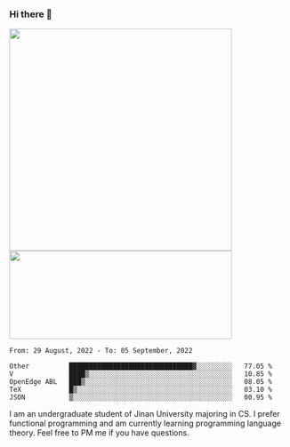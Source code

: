 ### Hi there 👋

<!--
**pe200012/pe200012** is a ✨ _special_ ✨ repository because its `README.md` (this file) appears on your GitHub profile.

Here are some ideas to get you started:

- 🔭 I’m currently working on ...
- 🌱 I’m currently learning ...
- 👯 I’m looking to collaborate on ...
- 🤔 I’m looking for help with ...
- 💬 Ask me about ...
- 📫 How to reach me: ...
- 😄 Pronouns: ...
- ⚡ Fun fact: ...
-->
<p>
    <img width="400em" src="https://github-readme-stats.vercel.app/api?username=pe200012&show_icons=true&icon_color=f44336&title_color=757de8">
    <img width="400em" height="159em" src="https://github-readme-stats.vercel.app/api/top-langs/?username=pe200012&hide=html,cmake,css&title_color=757de8&layout=compact">
</p>

<!--START_SECTION:waka-->
```text
From: 29 August, 2022 - To: 05 September, 2022

Other          ███████████████████████████████▓░░░░░░░░░   77.05 % 
V              ████▒░░░░░░░░░░░░░░░░░░░░░░░░░░░░░░░░░░░░   10.85 % 
OpenEdge ABL   ███▒░░░░░░░░░░░░░░░░░░░░░░░░░░░░░░░░░░░░░   08.05 % 
TeX            █▒░░░░░░░░░░░░░░░░░░░░░░░░░░░░░░░░░░░░░░░   03.10 % 
JSON           ▒░░░░░░░░░░░░░░░░░░░░░░░░░░░░░░░░░░░░░░░░   00.95 % 
```
<!--END_SECTION:waka-->

I am an undergraduate student of Jinan University majoring in CS. I prefer functional programming and am currently learning programming language theory. Feel free to PM me if you have questions.
